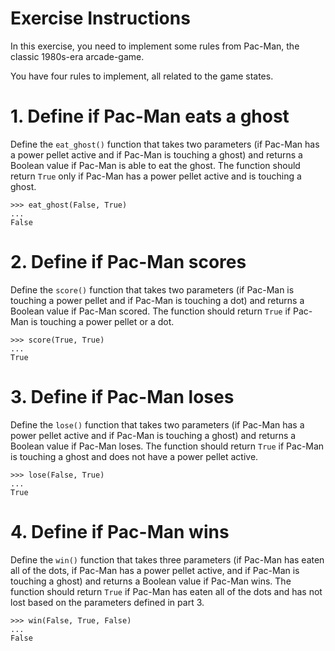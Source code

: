 # Exercise Instructions
In this exercise, you need to implement some rules from Pac-Man, the classic 1980s-era arcade-game.

You have four rules to implement, all related to the game states.

# 1. Define if Pac-Man eats a ghost
Define the `eat_ghost()` function that takes two parameters (if Pac-Man has a power pellet active and if Pac-Man is touching a ghost) and returns a Boolean value if Pac-Man is able to eat the ghost. The function should return `True` only if Pac-Man has a power pellet active and is touching a ghost.
```
>>> eat_ghost(False, True)
...
False
```

# 2. Define if Pac-Man scores
Define the `score()` function that takes two parameters (if Pac-Man is touching a power pellet and if Pac-Man is touching a dot) and returns a Boolean value if Pac-Man scored. The function should return `True` if Pac-Man is touching a power pellet or a dot.
```
>>> score(True, True)
...
True
```

# 3. Define if Pac-Man loses
Define the `lose()` function that takes two parameters (if Pac-Man has a power pellet active and if Pac-Man is touching a ghost) and returns a Boolean value if Pac-Man loses. The function should return `True` if Pac-Man is touching a ghost and does not have a power pellet active.
```
>>> lose(False, True)
...
True
```

# 4. Define if Pac-Man wins
Define the `win()` function that takes three parameters (if Pac-Man has eaten all of the dots, if Pac-Man has a power pellet active, and if Pac-Man is touching a ghost) and returns a Boolean value if Pac-Man wins. The function should return `True` if Pac-Man has eaten all of the dots and has not lost based on the parameters defined in part 3.
```
>>> win(False, True, False)
...
False
```